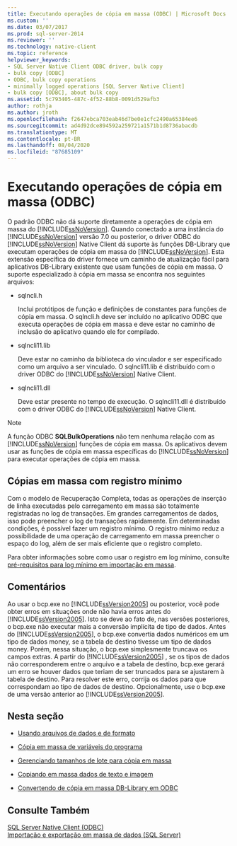 ```yaml
---
title: Executando operações de cópia em massa (ODBC) | Microsoft Docs
ms.custom: ''
ms.date: 03/07/2017
ms.prod: sql-server-2014
ms.reviewer: ''
ms.technology: native-client
ms.topic: reference
helpviewer_keywords:
- SQL Server Native Client ODBC driver, bulk copy
- bulk copy [ODBC]
- ODBC, bulk copy operations
- minimally logged operations [SQL Server Native Client]
- bulk copy [ODBC], about bulk copy
ms.assetid: 5c793405-487c-4f52-88b8-0091d529afb3
author: rothja
ms.author: jroth
ms.openlocfilehash: f2647ebca703eab46d7be0e1cfc2490a65384ee6
ms.sourcegitcommit: ad4d92dce894592a259721a1571b1d8736abacdb
ms.translationtype: MT
ms.contentlocale: pt-BR
ms.lasthandoff: 08/04/2020
ms.locfileid: "87685109"
---
```

# <a name="performing-bulk-copy-operations-odbc"></a>Executando operações de cópia em massa (ODBC)
  O padrão ODBC não dá suporte diretamente a operações de cópia em massa do [!INCLUDE[ssNoVersion](../../includes/ssnoversion-md.md)]. Quando conectado a uma instância do [!INCLUDE[ssNoVersion](../../includes/ssnoversion-md.md)] versão 7.0 ou posterior, o driver ODBC do [!INCLUDE[ssNoVersion](../../includes/ssnoversion-md.md)] Native Client dá suporte às funções DB-Library que executam operações de cópia em massa do [!INCLUDE[ssNoVersion](../../includes/ssnoversion-md.md)]. Esta extensão específica do driver fornece um caminho de atualização fácil para aplicativos DB-Library existente que usam funções de cópia em massa. O suporte especializado à cópia em massa se encontra nos seguintes arquivos:  
  
-   sqlncli.h  
  
     Inclui protótipos de função e definições de constantes para funções de cópia em massa. O sqlncli.h deve ser incluído no aplicativo ODBC que executa operações de cópia em massa e deve estar no caminho de inclusão do aplicativo quando ele for compilado.  
  
-   sqlncli11.lib  
  
     Deve estar no caminho da biblioteca do vinculador e ser especificado como um arquivo a ser vinculado. O sqlncli11.lib é distribuído com o driver ODBC do [!INCLUDE[ssNoVersion](../../includes/ssnoversion-md.md)] Native Client.  
  
-   sqlncli11.dll  
  
     Deve estar presente no tempo de execução. O sqlncli11.dll é distribuído com o driver ODBC do [!INCLUDE[ssNoVersion](../../includes/ssnoversion-md.md)] Native Client.  
  
> [!NOTE]  
>  A função ODBC **SQLBulkOperations** não tem nenhuma relação com as [!INCLUDE[ssNoVersion](../../includes/ssnoversion-md.md)] funções de cópia em massa. Os aplicativos devem usar as funções de cópia em massa específicas do [!INCLUDE[ssNoVersion](../../includes/ssnoversion-md.md)] para executar operações de cópia em massa.  
  
## <a name="minimally-logging-bulk-copies"></a>Cópias em massa com registro mínimo  
 Com o modelo de Recuperação Completa, todas as operações de inserção de linha executadas pelo carregamento em massa são totalmente registradas no log de transações. Em grandes carregamentos de dados, isso pode preencher o log de transações rapidamente. Em determinadas condições, é possível fazer um registro mínimo. O registro mínimo reduz a possibilidade de uma operação de carregamento em massa preencher o espaço do log, além de ser mais eficiente que o registro completo.  
  
 Para obter informações sobre como usar o registro em log mínimo, consulte [pré-requisitos para log mínimo em importação em massa](../import-export/prerequisites-for-minimal-logging-in-bulk-import.md).  
  
## <a name="remarks"></a>Comentários  
 Ao usar o bcp.exe no [!INCLUDE[ssVersion2005](../../includes/ssversion2005-md.md)] ou posterior, você pode obter erros em situações onde não havia erros antes do [!INCLUDE[ssVersion2005](../../includes/ssversion2005-md.md)]. Isto se deve ao fato de, nas versões posteriores, o bcp.exe não executar mais a conversão implícita de tipo de dados. Antes do [!INCLUDE[ssVersion2005](../../includes/ssversion2005-md.md)], o bcp.exe convertia dados numéricos em um tipo de dados money, se a tabela de destino tivesse um tipo de dados money. Porém, nessa situação, o bcp.exe simplesmente truncava os campos extras. A partir do [!INCLUDE[ssVersion2005](../../includes/ssversion2005-md.md)] , se os tipos de dados não corresponderem entre o arquivo e a tabela de destino, bcp.exe gerará um erro se houver dados que teriam de ser truncados para se ajustarem à tabela de destino. Para resolver este erro, corrija os dados para que correspondam ao tipo de dados de destino. Opcionalmente, use o bcp.exe de uma versão anterior ao [!INCLUDE[ssVersion2005](../../includes/ssversion2005-md.md)].  
  
## <a name="in-this-section"></a>Nesta seção  
  
-   [Usando arquivos de dados e de formato](using-data-files-and-format-files.md)  
  
-   [Cópia em massa de variáveis do programa](bulk-copying-from-program-variables.md)  
  
-   [Gerenciando tamanhos de lote para cópia em massa](managing-bulk-copy-batch-sizes.md)  
  
-   [Copiando em massa dados de texto e imagem](bulk-copying-text-and-image-data.md)  
  
-   [Convertendo de cópia em massa DB-Library em ODBC](converting-from-db-library-to-odbc-bulk-copy.md)  
  
## <a name="see-also"></a>Consulte Também  
 [SQL Server Native Client &#40;ODBC&#41;](../native-client/odbc/sql-server-native-client-odbc.md)   
 [Importação e exportação em massa de dados &#40;SQL Server&#41;](../import-export/bulk-import-and-export-of-data-sql-server.md)  
  
  
